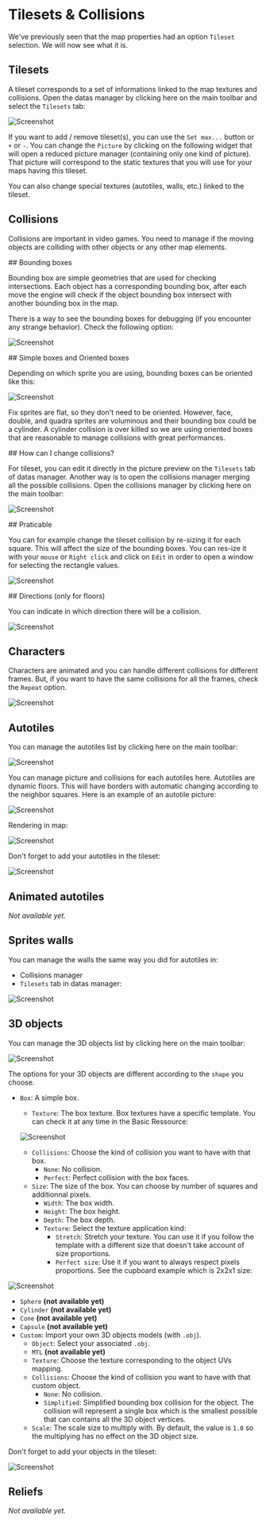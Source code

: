 # Tilesets & Collisions

We've previously seen that the map properties had an option `Tileset` selection. We will now see what it is.

## Tilesets

A tileset corresponds to a set of informations linked to the map textures and collisions. Open the datas manager by clicking here on the main toolbar and select the `Tilesets` tab:

![Screenshot](img/tileset-manager.png)

If you want to add / remove tileset(s), you can use the `Set max...` button or `+` or `-`. You can change the `Picture` by clicking on the following widget that will open a reduced picture manager (containing only one kind of picture). That picture will correspond to the static textures that you will use for your maps having this tileset.

You can also change special textures (autotiles, walls, etc.) linked to the tileset.

## Collisions

Collisions are important in video games. You need to manage if the moving objects are colliding with other objects or any other map elements.

## Bounding boxes

Bounding box are simple geometries that are used for checking intersections. Each object has a corresponding bounding box, after each move the engine will check if the object bounding box intersect with another bounding box in the map.

There is a way to see the bounding boxes for debugging (if you encounter any strange behavior). Check the following option:

![Screenshot](img/collision-debug.png)

## Simple boxes and Oriented boxes

Depending on which sprite you are using, bounding boxes can be oriented like this:

![Screenshot](img/collision-boxes.png)
 
Fix sprites are flat, so they don't need to be oriented. However, face, double, and quadra sprites are voluminous and their bounding box could be a cylinder. A cylinder collision is over killed so we are using oriented boxes that are reasonable to manage collisions with great performances.

## How can I change collisions?

For tileset, you can edit it directly in the picture preview on the `Tilesets` tab of datas manager. Another way is to open the collisions manager merging all the possible collisions. Open the collisions manager by clicking here on the main toolbar:

![Screenshot](img/collision-manager.png)

## Praticable

You can for example change the tileset collision by re-sizing it for each square. This will affect the size of the bounding boxes. You can res-ize it with your `mouse` or `Right click` and click on `Edit` in order to open a window for selecting the rectangle values.

![Screenshot](img/collision-praticable.png)

## Directions (only for floors)

You can indicate in which direction there will be a collision.

![Screenshot](img/collision-direction.png)

## Characters

Characters are animated and you can handle different collisions for different frames. But, if you want to have the same collisions for all the frames, check the `Repeat` option.

![Screenshot](img/collision-character.png)

## Autotiles

You can manage the autotiles list by clicking here on the main toolbar:

![Screenshot](img/autotiles-list.png)

You can manage picture and collisions for each autotiles here. Autotiles are dynamic floors. This will have borders with automatic changing according to the neighbor squares. Here is an example of an autotile picture:

![Screenshot](img/autotile-general.png)

Rendering in map:

![Screenshot](img/autotiles-preview.png)

Don't forget to add your autotiles in the tileset:

![Screenshot](img/autotiles-tileset.png)

## Animated autotiles

*Not available yet.*

## Sprites walls

You can manage the walls the same way you did for autotiles in:

* Collisions manager
* `Tilesets` tab in datas manager:

![Screenshot](img/walls-tileset.png)

## 3D objects

You can manage the 3D objects list by clicking here on the main toolbar:

![Screenshot](img/objects-3d-list.png)

The options for your 3D objects are different according to the `shape` you choose.

* `Box`: A simple box.
	* `Texture`: The box texture. Box textures have a specific template. You can check it at any time in the Basic Ressource:


	![Screenshot](img/box-template.png)


	* `Collisions`: Choose the kind of collision you want to have with that box.
		* `None`: No collision.
		* `Perfect`: Perfect collision with the box faces.
	* `Size`: The size of the box. You can choose by number of squares and additionnal pixels.
		* `Width`: The box width.
		* `Height`: The box height.
		* `Depth`: The box depth.
		* `Texture`: Select the texture application kind:
			* `Stretch`: Stretch your texture. You can use it if you follow the template with a different size that doesn't take account of size proportions.
			* `Perfect size`: Use it if you want to always respect pixels proportions. See the cupboard example which is 2x2x1 size:


![Screenshot](img/box-cupboard.png)


* `Sphere` **(not available yet)**
* `Cylinder` **(not available yet)**
* `Cone` **(not available yet)**
* `Capsule` **(not available yet)**
* `Custom`: Import your own 3D objects models (with `.obj`).
	* `Object`: Select your associated `.obj`.
	* `MTL` **(not available yet)**
	* `Texture`: Choose the texture corresponding to the object UVs mapping.
	* `Collisions`: Choose the kind of collision you want to have with that custom object.
		* `None`: No collision.
		* `Simplified`: Simplified bounding box collision for the object. The collision will represent a single box which is the smallest possible that can contains all the 3D object vertices.
	* `Scale`: The scale size to multiply with. By default, the value is `1.0` so the multiplying has no effect on the 3D object size.

Don't forget to add your objects in the tileset:

![Screenshot](img/objects-3d-tileset.png)

## Reliefs

*Not available yet.*